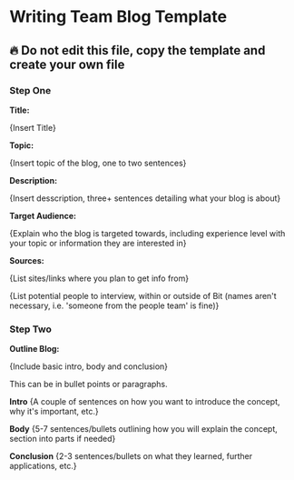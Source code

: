 # Writing Team Blog Template 

## :fire: Do not edit this file, copy the template and create your own file 

### Step One

**Title:**

{Insert Title}

**Topic:**

{Insert topic of the blog, one to two sentences}

**Description:**

{Insert desscription, three+ sentences detailing what your blog is about}

**Target Audience:**

{Explain who the blog is targeted towards, including experience level with your topic or information they are interested in}

**Sources:**

{List sites/links where you plan to get info from}

{List potential people to interview, within or outside of Bit (names aren't necessary, i.e. 'someone from the people team' is fine)}

### Step Two

**Outline Blog:**

{Include basic intro, body and conclusion}

This can be in bullet points or paragraphs.

  **Intro**
  {A couple of sentences on how you want to introduce the concept, why it's important, etc.}
  
  **Body**
  {5-7 sentences/bullets outlining how you will explain the concept, section into parts if needed}
  
  **Conclusion**
  {2-3 sentences/bullets on what they learned, further applications, etc.}
  

